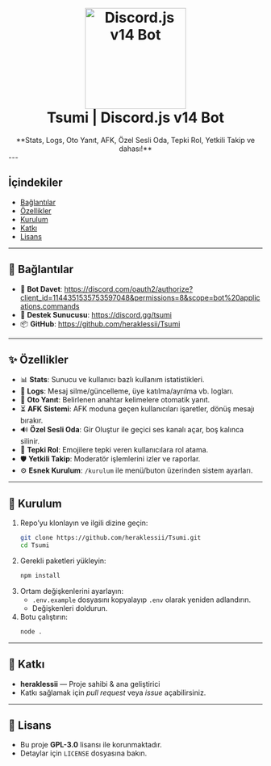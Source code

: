 <h1 align="center">
  <br>
  <a href="https://github.com/heraklessii"><img src="https://media.discordapp.net/attachments/1322565611896963123/1365112651088396330/tsumi.png?ex=680c1fba&is=680ace3a&hm=cfb5e33062cba68ff35a12ae7213bfd0b894d2be30744c0d91aceebebede4e96&=&format=webp&quality=lossless&width=872&height=872" height="200" alt="Discord.js v14 Bot"></a>
  <br>
   Tsumi | Discord.js v14 Bot
  <br>
</h1>

<div align="center">
**Stats, Logs, Oto Yanıt, AFK, Özel Sesli Oda, Tepki Rol, Yetkili Takip ve dahası!**
</div>
---

## İçindekiler

- [Bağlantılar](#bağlantılar)  
- [Özellikler](#özellikler)  
- [Kurulum](#kurulum)  
- [Katkı](#katkı)  
- [Lisans](#lisans)  

---

## 🔗 Bağlantılar

- 🤖 **Bot Davet**: https://discord.com/oauth2/authorize?client_id=1144351535753597048&permissions=8&scope=bot%20applications.commands  
- 🤝 **Destek Sunucusu**: https://discord.gg/tsumi  
- 📦 **GitHub**: https://github.com/heraklessii/Tsumi  

---

## ✨ Özellikler

- 📊 **Stats**: Sunucu ve kullanıcı bazlı kullanım istatistikleri.  
- 📝 **Logs**: Mesaj silme/güncelleme, üye katılma/ayrılma vb. logları.  
- 🤖 **Oto Yanıt**: Belirlenen anahtar kelimelere otomatik yanıt.  
- ⏳ **AFK Sistemi**: AFK moduna geçen kullanıcıları işaretler, dönüş mesajı bırakır.  
- 🔊 **Özel Sesli Oda**: Gir Oluştur ile geçici ses kanalı açar, boş kalınca silinir.  
- 🎫 **Tepki Rol**: Emojilere tepki veren kullanıcılara rol atama.  
- 🛡️ **Yetkili Takip**: Moderatör işlemlerini izler ve raporlar.  
- ⚙️ **Esnek Kurulum**: `/kurulum` ile menü/buton üzerinden sistem ayarları.  

---

## 🚀 Kurulum

1. Repo’yu klonlayın ve ilgili dizine geçin:
   ```bash
   git clone https://github.com/heraklessii/Tsumi.git
   cd Tsumi
   ```
2. Gerekli paketleri yükleyin:
   ```bash
   npm install
   ```
3. Ortam değişkenlerini ayarlayın:
   - `.env.example` dosyasını kopyalayıp `.env` olarak yeniden adlandırın.  
   - Değişkenleri doldurun.
4. Botu çalıştırın:
   ```bash
   node .
   ```

---

## 🙌 Katkı

- **heraklessii** — Proje sahibi & ana geliştirici  
- Katkı sağlamak için *pull request* veya *issue* açabilirsiniz.  

---

## 📜 Lisans

- Bu proje **GPL-3.0** lisansı ile korunmaktadır. 
- Detaylar için `LICENSE` dosyasına bakın.